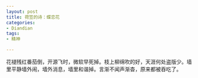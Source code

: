 ```yaml
---
layout: post
title: 荷笠的诗：蝶恋花
categories:
- Diandian
tags:
- 精神

---
```

花褪残红番茄倒，开源飞时，微软早死掉。枝上柳绵吹的好，天涯何处盗版少。墙里平静墙外闹，墙外消息，墙里和谐掉。言渐不闻声渐杳，原来都被吞吃了。